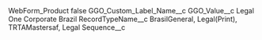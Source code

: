 <?xml version="1.0" encoding="UTF-8"?>
<CustomMetadata xmlns="http://soap.sforce.com/2006/04/metadata" xmlns:xsi="http://www.w3.org/2001/XMLSchema-instance" xmlns:xsd="http://www.w3.org/2001/XMLSchema">
    <label>WebForm_Product</label>
    <protected>false</protected>
    <values>
        <field>GGO_Custom_Label_Name__c</field>
        <value xsi:nil="true"/>
    </values>
    <values>
        <field>GGO_Value__c</field>
        <value xsi:type="xsd:string">Legal One Corporate Brazil</value>
    </values>
    <values>
        <field>RecordTypeName__c</field>
        <value xsi:type="xsd:string">BrasilGeneral, Legal(Print), TRTAMastersaf, Legal</value>
    </values>
    <values>
        <field>Sequence__c</field>
        <value xsi:nil="true"/>
    </values>
</CustomMetadata>
